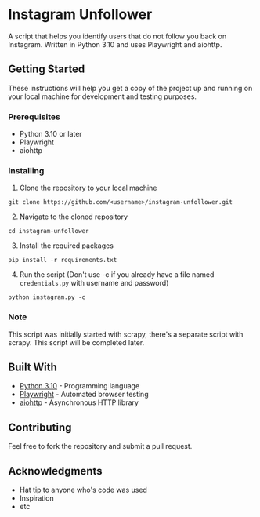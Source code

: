 # Instagram Unfollower

A script that helps you identify users that do not follow you back on Instagram. Written in Python 3.10 and uses Playwright and aiohttp.

## Getting Started

These instructions will help you get a copy of the project up and running on your local machine for development and testing purposes.

### Prerequisites

- Python 3.10 or later
- Playwright
- aiohttp

### Installing

1. Clone the repository to your local machine

```
git clone https://github.com/<username>/instagram-unfollower.git
```

2. Navigate to the cloned repository

```
cd instagram-unfollower
```

3. Install the required packages

```
pip install -r requirements.txt
```

4. Run the script (Don't use -c if you already have a file named `credentials.py` with username and password)

```
python instagram.py -c
```

### Note

This script was initially started with scrapy, there's a separate script with scrapy. This script will be completed later.

## Built With

- [Python 3.10](https://www.python.org/) - Programming language
- [Playwright](https://github.com/microsoft/playwright) - Automated browser testing
- [aiohttp](https://docs.aiohttp.org/en/stable/) - Asynchronous HTTP library

## Contributing

Feel free to fork the repository and submit a pull request.

## Acknowledgments

- Hat tip to anyone who's code was used
- Inspiration
- etc
